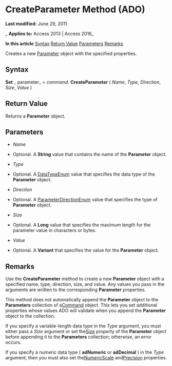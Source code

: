 
# CreateParameter Method (ADO)

 **Last modified:** June 29, 2011

 _ **Applies to:** Access 2013 | Access 2016_

 **In this article**
[Syntax](#sectionSection1)
[Return Value](#sectionSection2)
[Parameters](#sectionSection3)
[Remarks](#sectionSection4)



Creates a new [Parameter](7577598e-3d0c-30c6-5f24-1cfe98791798.md) object with the specified properties.

## Syntax
<a name="sectionSection1"> </a>

 **Set** _ parameter_ = _command_. **CreateParameter** ( _Name_, _Type_, _Direction_, _Size_, _Value_ )


## Return Value
<a name="sectionSection2"> </a>

Returns a  **Parameter** object.


## Parameters
<a name="sectionSection3"> </a>


-  _Name_
    
- Optional. A  **String** value that contains the name of the **Parameter** object.
    
-  _Type_
    
- Optional. A [DataTypeEnum](a8ab7616-552f-ed5f-ed55-95254cfb374a.md) value that specifies the data type of the **Parameter** object.
    
-  _Direction_
    
- Optional. A [ParameterDirectionEnum](73a97522-010e-d8f4-1a30-15df2469cad4.md) value that specifies the type of **Parameter** object.
    
-  _Size_
    
- Optional. A  **Long** value that specifies the maximum length for the parameter value in characters or bytes.
    
-  _Value_
    
- Optional. A  **Variant** that specifies the value for the **Parameter** object.
    

## Remarks
<a name="sectionSection4"> </a>

Use the  **CreateParameter** method to create a new **Parameter** object with a specified name, type, direction, size, and value. Any values you pass in the arguments are written to the corresponding **Parameter** properties.

This method does not automatically append the  **Parameter** object to the **Parameters** collection of a[Command](64f4ef03-f858-c004-b891-0c96d13a5e6e.md) object. This lets you set additional properties whose values ADO will validate when you append the **Parameter** object to the collection.

If you specify a variable-length data type in the  _Type_ argument, you must either pass a _Size_ argument or set the[Size](24596b5c-b1cc-e97e-68b6-8ff53baf150b.md) property of the **Parameter** object before appending it to the **Parameters** collection; otherwise, an error occurs.

If you specify a numeric data type ( **adNumeric** or **adDecimal** ) in the _Type_ argument, then you must also set the[NumericScale](51b232d2-5bfd-521c-f4e9-65655ecc7c70.md) and[Precision](c9d54d78-d5a5-caf8-d635-259d1fcc0595.md) properties.

